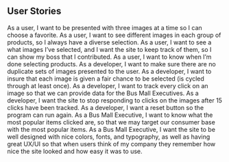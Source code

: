 ##  User Stories

As a user, I want to be presented with three images at a time so I can choose a favorite.
As a user, I want to see different images in each group of products, so I always have a diverse selection.
As a user, I want to see a what images I’ve selected, and I want the site to keep track of them, so I can show my boss that I contributed.
As a user, I want to know when I’m done selecting products.
As a developer, I want to make sure there are no duplicate sets of images presented to the user.
As a developer, I want to insure that each image is given a fair chance to be selected (is cycled through at least once).
As a developer, I want to track every click on an image so that we can provide data for the Bus Mall Executives.
As a developer, I want the site to stop responding to clicks on the images after 15 clicks have been tracked.
As a developer, I want a reset button so the program can run again.
As a Bus Mall Executive, I want to know what the most popular items clicked are, so that we may target our consumer base with the most popular items.
As a Bus Mall Executive, I want the site to be well designed with nice colors, fonts, and typography, as well as having great UX/UI so that when users think of my company they remember how nice the site looked and how easy it was to use.
